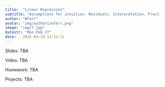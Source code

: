 ```yaml
---
title:  "Linear Regression"
subtitle: "Assumptions for intuition. Residuals. Interpretation. Practical example on Titanic. Example of linear dependence."
author: "Wferr"
avatar: "img/authors/wferr.png"
image: "img/7.jpg"
datestr: "Mon Feb 27"
date:   2015-04-19 12:12:12
---
```


Slides: TBA

Video: TBA

Homework: TBA

Projects: TBA
